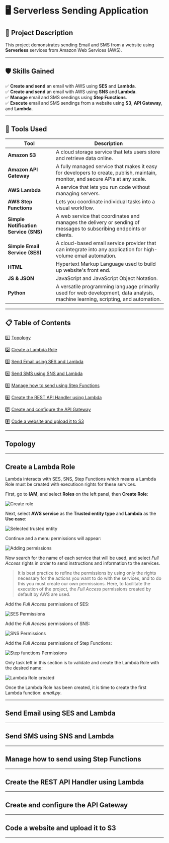 # 🖥 Serverless Sending Application

## 📌 Project Description  
This project demonstrates sending Email and SMS from a website using **Serverless** services from Amazon Web Services (AWS).

---

## 🛡️ Skills Gained
✅ **Create and send** an email with AWS using **SES** and **Lambda**.  
✅ **Create and send** an email with AWS using **SNS** and **Lambda**.  
✅ **Manage** email and SMS sendings using **Step Functions**.  
✅ **Execute** email and SMS sendings from a website using **S3**, **API Gateway**, and **Lambda**.  

---

## 🔧 Tools Used  
| Tool            | Description |
|----------------|------------|
| **Amazon S3** | A cloud storage service that lets users store and retrieve data online. |
| **Amazon API Gateway** | A fully managed service that makes it easy for developers to create, publish, maintain, monitor, and secure APIs at any scale. |
| **AWS Lambda** | A service that lets you run code without managing servers. |
| **AWS Step Functions** | Lets you coordinate individual tasks into a visual workflow. |
| **Simple Notification Service (SNS)** | A web service that coordinates and manages the delivery or sending of messages to subscribing endpoints or clients. |
| **Simple Email Service (SES)** | A cloud-based email service provider that can integrate into any application for high-volume email automation. |
| **HTML** | Hypertext Markup Language used to build up website's front end. |
| **JS & JSON** | JavaScript and JavaScript Object Notation. |
| **Python** | A versatile programming language primarily used for web development, data analysis, machine learning, scripting, and automation. |

---

## 📋 Table of Contents

1️⃣ [Topology](#topology)

2️⃣ [Create a Lambda Role](#create-a-lambda-role)

3️⃣ [Send Email using SES and Lambda](#send-email-using-ses-and-lambda)

4️⃣ [Send SMS using SNS and Lambda](#send-sms-using-sns-and-lambda)

5️⃣ [Manage how to send using Step Functions](#manage-how-to-send-using-step-functions)

6️⃣ [Create the REST API Handler using Lambda](#create-the-rest-api-handler-using-lambda)

7️⃣ [Create and configure the API Gateway](#create-and-configure-the-api-gateway)

8️⃣ [Code a website and upload it to S3](#code-a-website-and-upload-it-to-s3)

---

## Topology

---

## Create a Lambda Role

Lambda interacts with SES, SNS, Step Functions which means a Lambda Role must be created with executioon rights for these services.

First, go to **IAM**, and select **Roles** on the left panel, then **Create Role**:

![Create role](https://i.gyazo.com/d21aa5631f3fc70d1ae4efd64b5fe33e.png)

Next, select **AWS service** as the **Trusted entity type** and **Lambda** as the **Use case**:

![Selected trusted entity](https://i.gyazo.com/84998b3835a5460b2c25ea4629a0cab9.png)

Continue and a menu permissions will appear:

![Adding permissions](https://i.gyazo.com/84998b3835a5460b2c25ea4629a0cab9.png)

Now search for the name of each service that will be used, and select *Full Access* rights in order to send instructions and information to the services.

> It is best practice to refine the permissions by using only the rights necessary for the actions you want to do with the services, and to do this you must create our own permissions. Here, to facilitate the execution of the project, the *Full Access* permissions created by default by AWS are used.

Add the *Full Access* permissions of SES:

![SES Permissions](https://i.gyazo.com/add4464f734e5f2bce68547bfe99ced6.png)

Add the *Full Access* permissions of SNS:

![SNS Permissions](https://i.gyazo.com/33ea90095d45f7cb25239c51cf793539.png)

Add the *Full Access* permissions of Step Functions:

![Step functions Permissions](https://i.gyazo.com/95c07c8f32f05844fde7633899fe6f31.png)

Only task left in this section is to validate and create the Lambda Role with the desired name:

![Lambda Role created](https://i.gyazo.com/4fae2e1eee126d9b8f11882f071cd7e0.png)

Once the Lambda Role has been created, it is time to create the first Lambda function: *email.py*.

---

## Send Email using SES and Lambda

---

## Send SMS using SNS and Lambda

---

## Manage how to send using Step Functions

---

## Create the REST API Handler using Lambda

---

## Create and configure the API Gateway

---

## Code a website and upload it to S3

---
